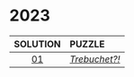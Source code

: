 # 2023

|   SOLUTION   | PUZZLE                                               |
|:------------:|:-----------------------------------------------------|
| [01](01.php) | *[Trebuchet?!](https://adventofcode.com/2023/day/1)* |

